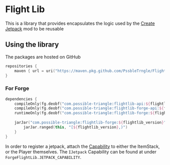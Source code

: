 # Flight Lib

This is a library that provides encapsulates the logic used by the [Create Jetpack](https://github.com/PssbleTrngle/CreateJetpack) mod to be reusable

## Using the library

The packages are hosted on GitHub

```kotlin
repositories {
    maven { url = uri("https://maven.pkg.github.com/PssbleTrngle/FlightLib") }
}
```

### For Forge

```kotlin
dependencies {
    compileOnly(fg.deobf("com.possible-triangle:flightlib-api:${flightlib_version}"))
    compileOnly(fg.deobf("com.possible-triangle:flightlib-forge-api:${flightlib_version}"))
    runtimeOnly(fg.deobf("com.possible-triangle:flightlib-forge:${flightlib_version}"))
    
    jarJar("com.possible-triangle:flightlib-forge:${flightlib_version}") {
        jarJar.ranged(this, "[${flightlib_version},)")
    }
}
```

In order to register a jetpack, attach the [Capability](https://docs.minecraftforge.net/en/latest/datastorage/capabilities/)
to either the ItemStack, or the Player themselves. The `IJetpack` Capability can be found at under `ForgeFlightLib.JETPACK_CAPABILITY`.
